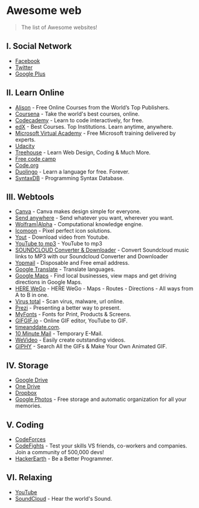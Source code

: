 # Awesome web

> The list of Awesome websites!

## I. Social Network
* [Facebook](https://www.facebook.com)
* [Twitter](https://twitter.com)
* [Google Plus](https://plus.google.com/collections/featured)

## II. Learn Online

* [Alison](https://alison.com) - Free Online Courses from the World’s Top Publishers.
* [Coursena](https://www.coursera.org) - Take the world's best courses, online.
* [Codecademy](https://www.codecademy.com) - Learn to code interactively, for free.
* [edX](https://www.edx.org) - Best Courses. Top Institutions. Learn anytime, anywhere.
* [Microsoft Virtual Academy](https://mva.microsoft.com) - Free Microsoft training delivered by experts.
* [Udacity](https://www.udacity.com)
* [Treehouse](https://teamtreehouse.com) - Learn Web Design, Coding & Much More.
* [Free code camp](https://www.freecodecamp.com)
* [Code.org](https://code.org)
* [Duolingo](https://www.duolingo.com) - Learn a language for free. Forever.
* [SyntaxDB](https://syntaxdb.com) - Programming Syntax Database.

## III. Webtools

* [Canva](https://www.canva.com) - Canva makes design simple for everyone.
* [Send anywhere](https://send-anywhere.com) - Send whatever you want, wherever you want.
* [Wolfram|Alpha](https://www.wolframalpha.com) - Computational knowledge engine.
* [Icomoon](https://icomoon.io) - Pixel perfect icon solutions.
* [Yout](https://yout.com) - Download video from Youtube.
* [YouTube to mp3](https://ytmp3.cc) - YouTube to mp3
* [SOUNDCLOUD Converter & Downloader](https://soundcloud.to-mp3.online/soundcloud-converter) - Convert Soundcloud music links to MP3 with our Soundcloud Converter and Downloader
* [Yopmail](http://www.yopmail.com) - Disposable and Free email address.
* [Google Translate](https://translate.google.com) - Translate languages.
* [Google Maps](https://www.google.com/maps/@?dg=dbrw&newdg=1) - Find local businesses, view maps and get driving directions in Google Maps.
* [HERE WeGo](https://wego.here.com) - HERE WeGo - Maps - Routes - Directions - All ways from A to B in one.
* [Virus total](https://www.virustotal.com) - Scan virus, malware, url online.
* [Prezi](https://prezi.com) - Presenting a better way to present.
* [MyFonts](http://www.myfonts.com) - Fonts for Print, Products & Screens.
* [GIFGIF.io](https://www.gifgif.io) - Online GIF editor, YouTube to GIF.
* [timeanddate.com](https://www.timeanddate.com).
* [10 Minute Mail](https://10minutemail.com/10MinuteMail/index.html ) - Temporary E-Mail.
* [WeVideo](https://www.wevideo.com) - Easily create outstanding videos.
* [GIPHY](https://giphy.com) - Search All the GIFs & Make Your Own Animated GIF.

## IV. Storage

* [Google Drive](https://drive.google.com)
* [One Drive](https://onedrive.live.com)
* [Dropbox](https://www.dropbox.com)
* [Google Photos](https://www.google.com/photos/about/) - Free storage and automatic organization for all your memories.

## V. Coding

* [CodeForces](http://codeforces.com)
* [CodeFights](https://codefights.com) - Test your skills VS friends, co-workers and companies. Join a community of 500,000 devs!
* [HackerEarth](https://www.hackerearth.com) - Be a Better Programmer.

## VI. Relaxing
* [YouTube](https://www.youtube.com)
* [SoundCloud](https://soundcloud.com) - Hear the world's Sound.
